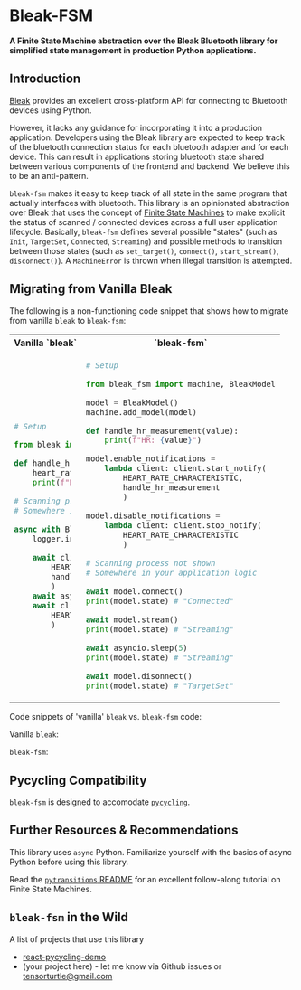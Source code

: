 # Bleak-FSM

**A Finite State Machine abstraction over the Bleak Bluetooth library for simplified state management in production Python applications.**

## Introduction

[Bleak](https://github.com/hbldh/bleak) provides an excellent cross-platform API for connecting to Bluetooth devices using Python. 

However, it lacks any guidance for incorporating it into a production application. Developers using the Bleak library are expected to keep track of the bluetooth connection status for each bluetooth adapter and for each device. This can result in applications storing bluetooth state shared between various components of the frontend and backend. We believe this to be an anti-pattern.

`bleak-fsm` makes it easy to keep track of all state in the same program that actually interfaces with bluetooth. This library is an opinionated abstraction over Bleak that uses the concept of [Finite State Machines](https://en.wikipedia.org/wiki/Finite-state_machine) to make explicit the status of scanned / connected devices across a full user application lifecycle. Basically, `bleak-fsm` defines several possible "states" (such as `Init`, `TargetSet`, `Connected`, `Streaming`) and possible methods to transition between those states (such as `set_target()`, `connect()`, `start_stream()`, `disconnect()`). A `MachineError` is thrown when illegal transition is attempted.

## Migrating from Vanilla Bleak

The following is a non-functioning code snippet that shows how to migrate from vanilla `bleak` to `bleak-fsm`:

<table>
<tr>
<th>Vanilla `bleak`</th>
<th>`bleak-fsm`</th>
</tr>
<tr>
<td>
<div style="width:100px">
    
```python
# Setup

from bleak import BleakClient

def handle_hr_measurement(sender, data):
    heart_rate = data[1]
    print(f"HR: {heart_rate}")

# Scanning process not shown
# Somewhere in your application logic

async with BleakClient(device) as client:
    logger.info("Connected")

    await client.start_notify(
        HEART_RATE_CHARACTERISTIC,
        handle_hr_measurement
        )
    await asyncio.sleep(5.0)
    await client.stop_notify(
        HEART_RATE_CHARACTERISTIC
        )
```
</div>

</td>
<td>
    
```python
# Setup

from bleak_fsm import machine, BleakModel

model = BleakModel()
machine.add_model(model)

def handle_hr_measurement(value):
    print(f"HR: {value}")

model.enable_notifications =
    lambda client: client.start_notify(
        HEART_RATE_CHARACTERISTIC,
        handle_hr_measurement
        )

model.disable_notifications =
    lambda client: client.stop_notify(
        HEART_RATE_CHARACTERISTIC
        )

# Scanning process not shown
# Somewhere in your application logic

await model.connect()
print(model.state) # "Connected"

await model.stream()
print(model.state) # "Streaming"

await asyncio.sleep(5)
print(model.state) # "Streaming"

await model.disonnect()
print(model.state) # "TargetSet"

```

</td> 
</tr> 
</table>

Code snippets of 'vanilla' `bleak` vs. `bleak-fsm` code:

Vanilla `bleak`:


`bleak-fsm`:

## Pycycling Compatibility

`bleak-fsm` is designed to accomodate [`pycycling`](https://github.com/zacharyedwardbull/pycycling).

## Further Resources & Recommendations

This library uses `async` Python. Familiarize yourself with the basics of async Python before using this library.

Read the [`pytransitions` README](https://github.com/pytransitions/transitions/blob/master/README.md) for an excellent follow-along tutorial on Finite State Machines.

## `bleak-fsm` in the Wild

A list of projects that use this library

+ [react-pycycling-demo](https://github.com/tensorturtle/react-pycycling-demo)
+ (your project here) - let me know via Github issues or tensorturtle@gmail.com
